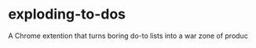 exploding-to-dos
================
A Chrome extention that turns boring do-to lists into a war zone of produc
